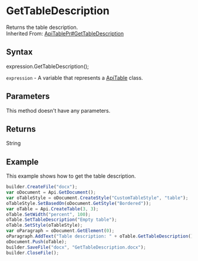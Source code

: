 # GetTableDescription

Returns the table description.<br>Inherited From: [ApiTablePr#GetTableDescription](../../ApiTablePr/Methods/GetTableDescription.md)

## Syntax

expression.GetTableDescription();

`expression` - A variable that represents a [ApiTable](../ApiTable.md) class.

## Parameters

This method doesn't have any parameters.

## Returns

String

## Example

This example shows how to get the table description.

```javascript
builder.CreateFile("docx");
var oDocument = Api.GetDocument();
var oTableStyle = oDocument.CreateStyle("CustomTableStyle", "table");
oTableStyle.SetBasedOn(oDocument.GetStyle("Bordered"));
var oTable = Api.CreateTable(3, 3);
oTable.SetWidth("percent", 100);
oTable.SetTableDescription("Empty table");
oTable.SetStyle(oTableStyle);
var oParagraph = oDocument.GetElement(0);
oParagraph.AddText("Table description: " + oTable.GetTableDescription());
oDocument.Push(oTable);
builder.SaveFile("docx", "GetTableDescription.docx");
builder.CloseFile();
```